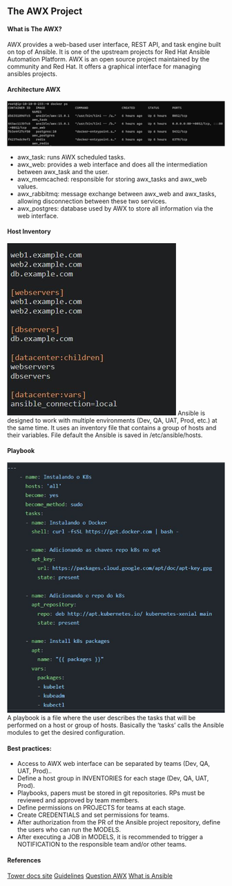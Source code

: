 ## The AWX Project

#### What is The AWX?
AWX provides a web-based user interface, REST API, and task engine built on top of Ansible. It is one of the upstream projects for Red Hat Ansible Automation Platform.
AWX is an open source project maintained by the community and Red Hat. It offers a graphical interface for managing ansibles projects.

#### Architecture AWX
![awx-infra](https://github.com/EzzioMoreira/challenge_devops/blob/main/awx/img/awx-infra.JPG)
- awx_task: runs AWX scheduled tasks.
- awx_web: provides a web interface and does all the intermediation between awx_task and the user.
- awx_memcached: responsible for storing awx_tasks and awx_web values.
- awx_rabbitmq: message exchange between awx_web and awx_tasks, allowing disconnection between these two services.
- awx_postgres: database used by AWX to store all information via the web interface.

#### Host Inventory
![inventory](https://github.com/EzzioMoreira/challenge_devops/blob/main/awx/img/inventory.JPG)
Ansible is designed to work with multiple environments (Dev, QA, UAT, Prod, etc.) at the same time. It uses an inventory file that contains a group of hosts and their variables.
File default the Ansible is saved in /etc/ansible/hosts.

#### Playbook
![playbook](https://github.com/EzzioMoreira/challenge_devops/blob/main/awx/img/playbook.JPG)
A playbook is a file where the user describes the tasks that will be performed on a host or group of hosts. Basically the ‘tasks’ calls the Ansible modules to get the desired configuration.

#### Best practices:
- Access to AWX web interface can be separated by teams (Dev, QA, UAT, Prod)..
- Define a host group in INVENTORIES for each stage (Dev, QA, UAT, Prod).
- Playbooks, papers must be stored in git repositories. RPs must be reviewed and approved by team members.
- Define permissions on PROJECTS for teams at each stage.
- Create CREDENTIALS and set permissions for teams.
- After authorization from the PR of the Ansible project repository, define the users who can run the MODELS.
- After executing a JOB in MODELS, it is recommended to trigger a NOTIFICATION to the responsible team and/or other teams.

#### References
[Tower docs site](http://docs.ansible.com/ansible-tower/index.html)
[Guidelines](https://github.com/ansible/awx-logos/blob/master/TRADEMARKS.md)
[Question AWX](https://www.ansible.com/awx-project-faq)
[What is Ansible](http://ansible-br.org/por-que-ansible/)
